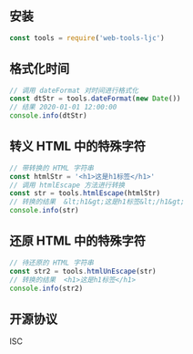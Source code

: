 ## 安装
```js
const tools = require('web-tools-ljc')
```

## 格式化时间
```js
// 调用 dateFormat 对时间进行格式化
const dtStr = tools.dateFormat(new Date())
// 结果 2020-01-01 12:00:00
console.info(dtStr)
```

## 转义 HTML 中的特殊字符
```js
// 带转换的 HTML 字符串
const htmlStr = '<h1>这是h1标签</h1>'
// 调用 htmlEscape 方法进行转换
const str = tools.htmlEscape(htmlStr)
// 转换的结果  &lt;h1&gt;这是h1标签&lt;/h1&gt;
console.info(str)
```

## 还原 HTML 中的特殊字符
```js
// 待还原的 HTML 字符串
const str2 = tools.htmlUnEscape(str)
// 转换的结果  <h1>这是h1标签</h1>
console.info(str2)
```

## 开源协议
ISC
